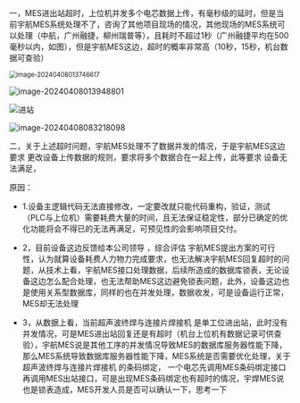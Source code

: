 一，MES进出站超时，上位机并发多个电芯数据上传，有毫秒级的延时，但是当前宇航MES系统处理不了，咨询了其他项目现场的情况，其他现场的MES系统可以处理（中航，广州融捷，柳州瑞普等），且耗时不超过1秒（广州融捷平均在500毫秒以内，如图），但是宇航MES这边，超时的概率非常高（10秒，15秒，机台数据可查验）

<img src="C:/Users/huanghuye/AppData/Roaming/Typora/typora-user-images/image-20240408013746617.png" alt="image-20240408013746617" style="zoom:80%;" />

![image-20240408013948801](C:/Users/huanghuye/AppData/Roaming/Typora/typora-user-images/image-20240408013948801.png)



![进站](../../项目文档/BS/龙净整线/问题点收集/进站.png)



![image-20240408083218098](C:/Users/huanghuye/AppData/Roaming/Typora/typora-user-images/image-20240408083218098.png)







二，关于上述超时问题，宇航MES处理不了数据并发的情况，于是宇航MES这边要求 更改设备上传数据的规则，要求将多个数据合在一起上传，此等要求 设备无法满足，

原因：

- 1.设备主逻辑代码无法直接修改，一定要改就只能代码重构，验证，测试（PLC与上位机）需要耗费大量的时间，且无法保证稳定性，部分已确定的优化功能将会不得已的无法再满足，可预见性的会影响项目交付。

- 2，目前设备这边反馈给本公司领导 ，综合评估 宇航MES提出方案的可行性，认为就算设备耗费人力物力完成要求，也无法解决宇航MES回复超时的问题，从技术上看，宇航MES接口处理数据，后续所造成的数据库锁表，无论设备这边怎么配合处理，也无法帮助MES这边避免锁表问题，此外，设备这边也是使用关系型数据库，同样的也在并发处理，数据收发，可是设备运行正常，MES却无法处理
- 3，从数据上看，当前超声波终焊与连接片焊接机 是单工位进出站，此时没有并发情况，可是MES进出站回复还是有超时（机台上位机有数据记录可供查验），宇航MES说是其他工序的并发情况导致MES的数据库服务器性能下降，那么MES系统导致数据库服务器性能下降，MES系统是否需要优化处理，关于超声波终焊与连接片焊接机 的条码绑定， 一个电芯先调用MES条码绑定接口  再调用MES出站接口，可是出现MES条码绑定也有超时的情况，宇焊MES说也是锁表造成，MES开发人员是否可以确认一下，思考一下

